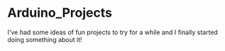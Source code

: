 # Arduino_Projects

I've had some ideas of fun projects to try for a while and I finally
started doing something about it!
